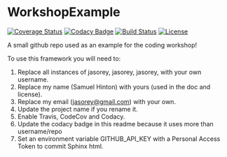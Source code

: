 # WorkshopExample

[![Coverage Status](https://codecov.io/gh/jasorey/WorkshopExample/branch/master/graph/badge.svg)](https://codecov.io/gh/jasorey/WorkshopExample)
[![Codacy Badge](https://api.codacy.com/project/badge/Grade/fcc2da136db7457abd325ab462ba5398)](https://www.codacy.com/app/jasorey/WorkshopExample?utm_source=github.com&amp;utm_medium=referral&amp;utm_content=jasorey/WorkshopExample&amp;utm_campaign=Badge_Grade)
[![Build Status](https://img.shields.io/travis/jasorey/WorkshopExample.svg)](https://travis-ci.org/jasorey/WorkshopExample)
[![License](http://img.shields.io/badge/license-MIT-blue.svg?style=flat)](https://github.com/jasorey/abc/WorkshopExample/master/LICENSE)

A small github repo used as an example for the coding workshop!

To use this framework you will need to:

1. Replace all instances of jasorey, jasorey, jasorey, with your own username.
2. Replace my name (Samuel Hinton) with yours (used in the doc and license).
3. Replace my email (jasorey@gmail.com) with your own.
3. Update the project name if you rename it.
4. Enable Travis, CodeCov and Codacy.
5. Update the codacy badge in this readme because it uses more than username/repo
6. Set an environment variable GITHUB_API_KEY with a Personal Access Token to commit Sphinx html.
